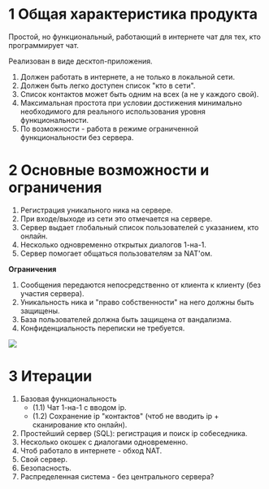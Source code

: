 # 1 Общая характеристика продукта
Простой, но функциональный, работающий в интернете чат для тех, кто программирует чат.

Реализован в виде десктоп-приложения.

1. Должен работать в интернете, а не только в локальной сети.
2. Должен быть легко доступен список "кто в сети".
3. Список контактов может быть одним на всех (а не у каждого свой).
4. Максимальная простота при условии достижения минимально необходимого для реального использования уровня функциональности.
5. По возможности - работа в режиме ограниченной функциональности без сервера.

# 2 Основные возможности и ограничения

1. Регистрация уникального ника на сервере.
2. При входе/выходе из сети это отмечается на сервере.
3. Сервер выдает глобальный список пользователей с указанием, кто онлайн.
4. Несколько одновременно открытых диалогов 1-на-1.
5. Сервер помогает общаться пользователям за NAT'ом.

**Ограничения**

1. Сообщения передаются непосредственно от клиента к клиенту (без участия сервера).
2. Уникальность ника и "право собственности" на него должны быть защищены.
3. База пользователей должна быть защищена от вандализма.
4. Конфиденциальность переписки не требуется.

![](/dimalit/chatapp/wiki/use-cases-global.png)

# 3 Итерации

1. Базовая функциональность
    * (1.1) Чат 1-на-1 с вводом ip.
    * (1.2) Сохранение ip "контактов" (чтоб не вводить ip + сканирование кто онлайн).
2. Простейший сервер (SQL): регистрация и поиск ip собеседника.
3. Несколько окошек с диалогами одновременно.
4. Чтоб работало в интернете - обход NAT.
5. Свой сервер.
6. Безопасность.
7. Распределенная система - без центрального сервера?
